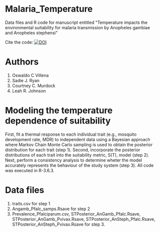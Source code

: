 # Malaria_Temperature
Data files and R code for manuscript entitled "Temperature impacts the environmental suitability for malaria transmission by Anopheles gambiae and Anopheles stephensi"

Cite the code: [![DOI](https://zenodo.org/badge/442938145.svg)](https://zenodo.org/badge/latestdoi/442938145)

# Authors
1. Oswaldo C Villena
2. Sadie J. Ryan
3. Courtney C. Murdock
4. Leah R. Johnson

# Modeling the temperature dependence of suitability 

First, fit a thermal response to each individual trait (e.g., mosquito development rate, MDR) to independent data using a Bayesian approach where Markov Chain Monte Carlo sampling is used to obtain the posterior distribution for each trait (step 1).
Second, incorporate the posterior distributions of each trait into the suitability metric, S(T), model (step 2).
Next, perform a consistency analysis to determine wheter the model accurately represents the behaviour of the study system (step 3).
All code was executed in R-3.6.3.

# Data files
1. traits.csv for step 1
2. Angamb_Pfalc_samps.Rsave for step 2
3. Prevalence_Pfalciparum.csv, STPosterior_AnGamb_Pfalc.Rsave, STPosterior_AnGamb_Pvivax.Rsave, STPosterior_AnSteph_Pfalc.Rsave, STPosterior_AnSteph_Pvivax.Rsave for step 3.
